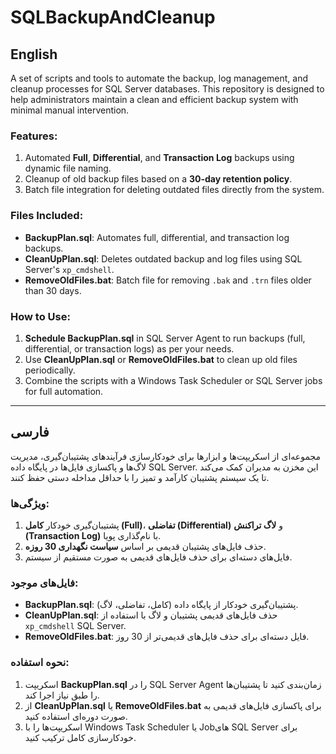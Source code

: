# SQLBackupAndCleanup

## English

A set of scripts and tools to automate the backup, log management, and cleanup processes for SQL Server databases. This repository is designed to help administrators maintain a clean and efficient backup system with minimal manual intervention.

### Features:
1. Automated **Full**, **Differential**, and **Transaction Log** backups using dynamic file naming.
2. Cleanup of old backup files based on a **30-day retention policy**.
3. Batch file integration for deleting outdated files directly from the system.

### Files Included:
- **BackupPlan.sql**: Automates full, differential, and transaction log backups.
- **CleanUpPlan.sql**: Deletes outdated backup and log files using SQL Server's `xp_cmdshell`.
- **RemoveOldFiles.bat**: Batch file for removing `.bak` and `.trn` files older than 30 days.

### How to Use:
1. **Schedule BackupPlan.sql** in SQL Server Agent to run backups (full, differential, or transaction logs) as per your needs.
2. Use **CleanUpPlan.sql** or **RemoveOldFiles.bat** to clean up old files periodically.
3. Combine the scripts with a Windows Task Scheduler or SQL Server jobs for full automation.

---

## فارسی

مجموعه‌ای از اسکریپت‌ها و ابزارها برای خودکارسازی فرآیندهای پشتیبان‌گیری، مدیریت لاگ‌ها و پاکسازی فایل‌ها در پایگاه داده SQL Server. این مخزن به مدیران کمک می‌کند تا یک سیستم پشتیبان کارآمد و تمیز را با حداقل مداخله دستی حفظ کنند.

### ویژگی‌ها:
1. پشتیبان‌گیری خودکار **کامل (Full)**، **تفاضلی (Differential)** و **لاگ تراکنش (Transaction Log)** با نام‌گذاری پویا.
2. حذف فایل‌های پشتیبان قدیمی بر اساس **سیاست نگهداری 30 روزه**.
3. فایل‌های دسته‌ای برای حذف فایل‌های قدیمی به صورت مستقیم از سیستم.

### فایل‌های موجود:
- **BackupPlan.sql**: پشتیبان‌گیری خودکار از پایگاه داده (کامل، تفاضلی، لاگ).
- **CleanUpPlan.sql**: حذف فایل‌های قدیمی پشتیبان و لاگ با استفاده از `xp_cmdshell` SQL Server.
- **RemoveOldFiles.bat**: فایل دسته‌ای برای حذف فایل‌های قدیمی‌تر از 30 روز.

### نحوه استفاده:
1. اسکریپت **BackupPlan.sql** را در SQL Server Agent زمان‌بندی کنید تا پشتیبان‌ها را طبق نیاز اجرا کند.
2. از **CleanUpPlan.sql** یا **RemoveOldFiles.bat** برای پاکسازی فایل‌های قدیمی به صورت دوره‌ای استفاده کنید.
3. اسکریپت‌ها را با Windows Task Scheduler یا Job‌های SQL Server برای خودکارسازی کامل ترکیب کنید.
